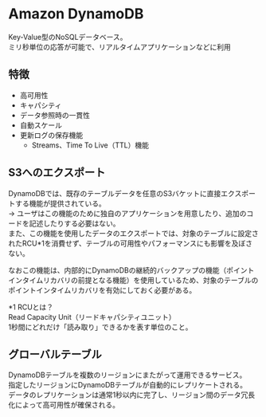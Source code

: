 # Amazon DynamoDB
Key-Value型のNoSQLデータベース。  
ミリ秒単位の応答が可能で、リアルタイムアプリケーションなどに利用

## 特徴
* 高可用性
* キャパシティ
* データ参照時の一貫性
* 自動スケール
* 更新ログの保存機能
  * Streams、Time To Live（TTL）機能


## S3へのエクスポート
DynamoDBでは、既存のテーブルデータを任意のS3バケットに直接エクスポートする機能が提供されている。  
 → ユーザはこの機能のために独自のアプリケーションを用意したり、追加のコードを記述したりする必要はない。  
また、この機能を使用したデータのエクスポートでは、対象のテーブルに設定されたRCU*1を消費せず、テーブルの可用性やパフォーマンスにも影響を及ぼさない。

なおこの機能は、内部的にDynamoDBの継続的バックアップの機能（ポイントインタイムリカバリの前提となる機能）を使用しているため、対象のテーブルのポイントインタイムリカバリを有効にしておく必要がある。

*1 RCUとは？  
Read Capacity Unit（リードキャパシティユニット）  
1秒間にどれだけ「読み取り」できるかを表す単位のこと。

## グローバルテーブル
DynamoDBテーブルを複数のリージョンにまたがって運用できるサービス。  
指定したリージョンにDynamoDBテーブルが自動的にレプリケートされる。  
データのレプリケーションは通常1秒以内に完了し、リージョン間のデータ冗長化によって高可用性が確保される。

